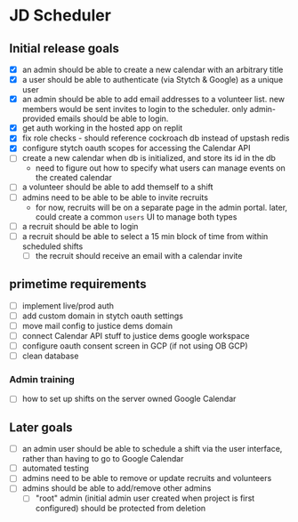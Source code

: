 # JD Scheduler

## Initial release goals

- [x] an admin should be able to create a new calendar with an arbitrary title
- [x] a user should be able to authenticate (via Stytch & Google) as a unique user
- [x] an admin should be able to add email addresses to a volunteer list. new members would be sent invites to login to the scheduler. only admin-provided emails should be able to login.
- [x] get auth working in the hosted app on replit
- [x] fix role checks - should reference cockroach db instead of upstash redis
- [x] configure stytch oauth scopes for accessing the Calendar API
- [ ] create a new calendar when db is initialized, and store its id in the db
  - need to figure out how to specify what users can manage events on the created calendar
- [ ] a volunteer should be able to add themself to a shift
- [ ] admins need to be able to be able to invite recruits
  - for now, recruits will be on a separate page in the admin portal. later, could create a common `users` UI to manage both types
- [ ] a recruit should be able to login
- [ ] a recruit should be able to select a 15 min block of time from within scheduled shifts
  - [ ] the recruit should receive an email with a calendar invite

## primetime requirements

- [ ] implement live/prod auth
- [ ] add custom domain in stytch oauth settings
- [ ] move mail config to justice dems domain
- [ ] connect Calendar API stuff to justice dems google workspace
- [ ] configure oauth consent screen in GCP (if not using OB GCP)
- [ ] clean database

### Admin training

- [ ] how to set up shifts on the server owned Google Calendar

## Later goals

- [ ] an admin user should be able to schedule a shift via the user interface, rather than having to go to Google Calendar
- [ ] automated testing
- [ ] admins need to be able to remove or update recruits and volunteers
- [ ] admins should be able to add/remove other admins
  - [ ] "root" admin (initial admin user created when project is first configured) should be protected from deletion
